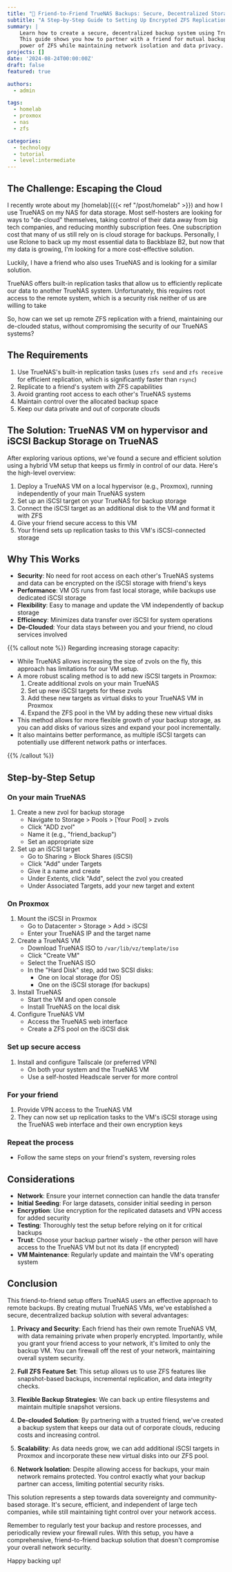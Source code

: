 ```yaml
---
title: "💽 Friend-to-Friend TrueNAS Backups: Secure, Decentralized Storage Without the Cloud"
subtitle: "A Step-by-Step Guide to Setting Up Encrypted ZFS Replication with a Trusted Friend"
summary: |
    Learn how to create a secure, decentralized backup system using TrueNAS and ZFS replication.
    This guide shows you how to partner with a friend for mutual backups, leveraging the 
    power of ZFS while maintaining network isolation and data privacy.
projects: []
date: '2024-08-24T00:00:00Z'
draft: false
featured: true

authors:
  - admin

tags:
  - homelab
  - proxmox
  - nas
  - zfs

categories:
  - technology
  - tutorial
  - level:intermediate
---
```


## The Challenge: Escaping the Cloud

I recently wrote about my [homelab]({{< ref "/post/homelab" >}}) and how I use TrueNAS on my NAS for data storage.
Most self-hosters are looking for ways to "de-cloud" themselves, taking control of their data away from big tech companies, and reducing monthly subscription fees.
One subscription cost that many of us still rely on is cloud storage for backups.
Personally, I use Rclone to back up my most essential data to Backblaze B2, but now that my data is growing, I'm looking for a more cost-effective solution.

Luckily, I have a friend who also uses TrueNAS and is looking for a similar solution.

TrueNAS offers built-in replication tasks that allow us to efficiently replicate our data to another TrueNAS system.
Unfortunately, this requires root access to the remote system, which is a security risk neither of us are willing to take

So, how can we set up remote ZFS replication with a friend, maintaining our de-clouded status, without compromising the security of our TrueNAS systems?

## The Requirements

1. Use TrueNAS's built-in replication tasks (uses `zfs send` and `zfs receive` for efficient replication, which is significantly faster than `rsync`)
2. Replicate to a friend's system with ZFS capabilities
3. Avoid granting root access to each other's TrueNAS systems
4. Maintain control over the allocated backup space
5. Keep our data private and out of corporate clouds

## The Solution: TrueNAS VM on hypervisor and iSCSI Backup Storage on TrueNAS

After exploring various options, we've found a secure and efficient solution using a hybrid VM setup that keeps us firmly in control of our data. Here's the high-level overview:

1. Deploy a TrueNAS VM on a local hypervisor (e.g., Proxmox), running independently of your main TrueNAS system
2. Set up an iSCSI target on your TrueNAS for backup storage
3. Connect the iSCSI target as an additional disk to the VM and format it with ZFS
4. Give your friend secure access to this VM
5. Your friend sets up replication tasks to this VM's iSCSI-connected storage

## Why This Works

- **Security**: No need for root access on each other's TrueNAS systems and data can be encrypted on the iSCSI storage with friend's keys
- **Performance**: VM OS runs from fast local storage, while backups use dedicated iSCSI storage
- **Flexibility**: Easy to manage and update the VM independently of backup storage
- **Efficiency**: Minimizes data transfer over iSCSI for system operations
- **De-Clouded**: Your data stays between you and your friend, no cloud services involved

{{% callout note %}}
Regarding increasing storage capacity:

- While TrueNAS allows increasing the size of zvols on the fly, this approach has limitations for our VM setup.
- A more robust scaling method is to add new iSCSI targets in Proxmox:
  1. Create additional zvols on your main TrueNAS
  2. Set up new iSCSI targets for these zvols
  3. Add these new targets as virtual disks to your TrueNAS VM in Proxmox
  4. Expand the ZFS pool in the VM by adding these new virtual disks
- This method allows for more flexible growth of your backup storage, as you can add disks of various sizes and expand your pool incrementally.
- It also maintains better performance, as multiple iSCSI targets can potentially use different network paths or interfaces.

{{% /callout %}}

## Step-by-Step Setup

### On your main TrueNAS

1. Create a new zvol for backup storage
   - Navigate to Storage > Pools > [Your Pool] > zvols
   - Click "ADD zvol"
   - Name it (e.g., "friend_backup")
   - Set an appropriate size
2. Set up an iSCSI target
   - Go to Sharing > Block Shares (iSCSI)
   - Click "Add" under Targets
   - Give it a name and create
   - Under Extents, click "Add", select the zvol you created
   - Under Associated Targets, add your new target and extent

### On Proxmox

1. Mount the iSCSI in Proxmox
   - Go to Datacenter > Storage > Add > iSCSI
   - Enter your TrueNAS IP and the target name
2. Create a TrueNAS VM
   - Download TrueNAS ISO to `/var/lib/vz/template/iso`
   - Click "Create VM"
   - Select the TrueNAS ISO
   - In the "Hard Disk" step, add two SCSI disks:
     - One on local storage (for OS)
     - One on the iSCSI storage (for backups)
3. Install TrueNAS
   - Start the VM and open console
   - Install TrueNAS on the local disk
4. Configure TrueNAS VM
   - Access the TrueNAS web interface
   - Create a ZFS pool on the iSCSI disk

### Set up secure access

1. Install and configure Tailscale (or preferred VPN)
   - On both your system and the TrueNAS VM
   - Use a self-hosted Headscale server for more control

### For your friend

1. Provide VPN access to the TrueNAS VM
2. They can now set up replication tasks to the VM's iSCSI storage using the TrueNAS web interface and their own encryption keys

### Repeat the process

- Follow the same steps on your friend's system, reversing roles

## Considerations

- **Network**: Ensure your internet connection can handle the data transfer
- **Initial Seeding**: For large datasets, consider initial seeding in person
- **Encryption**: Use encryption for the replicated datasets and VPN access for added security
- **Testing**: Thoroughly test the setup before relying on it for critical backups
- **Trust**: Choose your backup partner wisely - the other person will have access to the TrueNAS VM but not its data (if encrypted)
- **VM Maintenance**: Regularly update and maintain the VM's operating system

## Conclusion

This friend-to-friend setup offers TrueNAS users an effective approach to remote backups. By creating mutual TrueNAS VMs, we've established a secure, decentralized backup solution with several advantages:

1. **Privacy and Security**: Each friend has their own remote TrueNAS VM, with data remaining private when properly encrypted. Importantly, while you grant your friend access to your network, it's limited to only the backup VM. You can firewall off the rest of your network, maintaining overall system security.

2. **Full ZFS Feature Set**: This setup allows us to use ZFS features like snapshot-based backups, incremental replication, and data integrity checks.

3. **Flexible Backup Strategies**: We can back up entire filesystems and maintain multiple snapshot versions.

4. **De-clouded Solution**: By partnering with a trusted friend, we've created a backup system that keeps our data out of corporate clouds, reducing costs and increasing control.

5. **Scalability**: As data needs grow, we can add additional iSCSI targets in Proxmox and incorporate these new virtual disks into our ZFS pool.

6. **Network Isolation**: Despite allowing access for backups, your main network remains protected. You control exactly what your backup partner can access, limiting potential security risks.

This solution represents a step towards data sovereignty and community-based storage. It's secure, efficient, and independent of large tech companies, while still maintaining tight control over your network access.

Remember to regularly test your backup and restore processes, and periodically review your firewall rules. With this setup, you have a comprehensive, friend-to-friend backup solution that doesn't compromise your overall network security.

Happy backing up!
